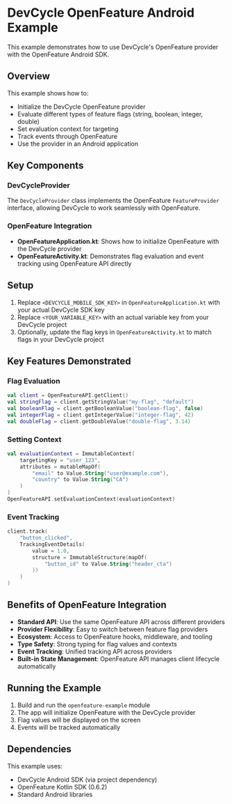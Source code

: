 # DevCycle OpenFeature Android Example

This example demonstrates how to use DevCycle's OpenFeature provider with the OpenFeature Android SDK.

## Overview

This example shows how to:
- Initialize the DevCycle OpenFeature provider
- Evaluate different types of feature flags (string, boolean, integer, double)
- Set evaluation context for targeting
- Track events through OpenFeature
- Use the provider in an Android application

## Key Components

### DevCycleProvider
The `DevCycleProvider` class implements the OpenFeature `FeatureProvider` interface, allowing DevCycle to work seamlessly with OpenFeature.

### OpenFeature Integration
- **OpenFeatureApplication.kt**: Shows how to initialize OpenFeature with the DevCycle provider
- **OpenFeatureActivity.kt**: Demonstrates flag evaluation and event tracking using OpenFeature API directly

## Setup

1. Replace `<DEVCYCLE_MOBILE_SDK_KEY>` in `OpenFeatureApplication.kt` with your actual DevCycle SDK key
2. Replace `<YOUR_VARIABLE_KEY>` with an actual variable key from your DevCycle project
3. Optionally, update the flag keys in `OpenFeatureActivity.kt` to match flags in your DevCycle project

## Key Features Demonstrated

### Flag Evaluation
```kotlin
val client = OpenFeatureAPI.getClient()
val stringFlag = client.getStringValue("my-flag", "default")
val booleanFlag = client.getBooleanValue("boolean-flag", false)
val integerFlag = client.getIntegerValue("integer-flag", 42)
val doubleFlag = client.getDoubleValue("double-flag", 3.14)
```

### Setting Context
```kotlin
val evaluationContext = ImmutableContext(
    targetingKey = "user_123",
    attributes = mutableMapOf(
        "email" to Value.String("user@example.com"),
        "country" to Value.String("CA")
    )
)
OpenFeatureAPI.setEvaluationContext(evaluationContext)
```

### Event Tracking
```kotlin
client.track(
    "button_clicked",
    TrackingEventDetails(
        value = 1.0,
        structure = ImmutableStructure(mapOf(
            "button_id" to Value.String("header_cta")
        ))
    )
)
```

## Benefits of OpenFeature Integration

- **Standard API**: Use the same OpenFeature API across different providers
- **Provider Flexibility**: Easy to switch between feature flag providers
- **Ecosystem**: Access to OpenFeature hooks, middleware, and tooling
- **Type Safety**: Strong typing for flag values and contexts
- **Event Tracking**: Unified tracking API across providers
- **Built-in State Management**: OpenFeature API manages client lifecycle automatically

## Running the Example

1. Build and run the `openfeature-example` module
2. The app will initialize OpenFeature with the DevCycle provider
3. Flag values will be displayed on the screen
4. Events will be tracked automatically

## Dependencies

This example uses:
- DevCycle Android SDK (via project dependency)
- OpenFeature Kotlin SDK (0.6.2)
- Standard Android libraries 
